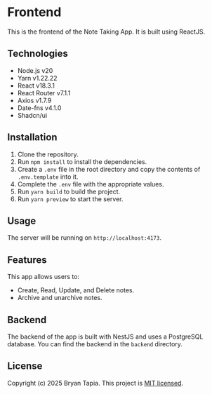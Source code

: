 # Frontend

This is the frontend of the Note Taking App. It is built using ReactJS.

## Technologies

- Node.js v20
- Yarn v1.22.22
- React v18.3.1
- React Router v7.1.1
- Axios v1.7.9
- Date-fns v4.1.0
- Shadcn/ui

## Installation

1. Clone the repository.
2. Run `npm install` to install the dependencies.
3. Create a `.env` file in the root directory and copy the contents of `.env.template` into it.
4. Complete the `.env` file with the appropriate values.
5. Run `yarn build` to build the project.
6. Run `yarn preview` to start the server.

## Usage

The server will be running on `http://localhost:4173`.

## Features

This app allows users to:

- Create, Read, Update, and Delete notes.
- Archive and unarchive notes.

## Backend

The backend of the app is built with NestJS and uses a PostgreSQL database. You can find the backend in the `backend` directory.

## License

Copyright (c) 2025 Bryan Tapia. This project is [MIT licensed](LICENSE).
